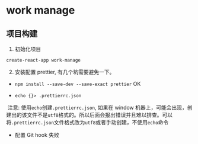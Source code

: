 # work manage

## 项目构建

1. 初始化项目

`create-react-app work-manage`

2. 安装配置 prettier, 有几个坑需要避免一下。

- `npm install --save-dev --save-exact prettier` OK

- `echo {}> .prettierrc.json`

​ 注意: 使用`echo`创建`.prettierrc.json`, 如果在 window 机器上，可能会出现，创建出的该文件不是`utf8`格式的。所以后面会报出错误并且难以排查。可以将`.prettierrc.json`文件格式改为`utf8`或者手动创建，不使用`echo`命令

- 配置 Git hook 失败
